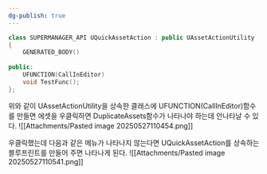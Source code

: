 ```yaml
---
dg-publish: true
---
```


```cpp
class SUPERMANAGER_API UQuickAssetAction : public UAssetActionUtility
{
	GENERATED_BODY()
	
public:
	UFUNCTION(CallInEditor)
	void TestFunc();
};

```

위와 같이 UAssetActionUtility을 상속한 클래스에 UFUNCTION(CallInEditor)함수를 만들면 에셋을 우클릭하면 DuplicateAssets함수가 나타나야 하는데 안나타날 수 있다.
![[Attachments/Pasted image 20250527110454.png]]

우클릭했는데 다음과 같은 메뉴가 나타나지 않는다면 UQuickAssetAction를 상속하는 블루프린트를 만들어 주면 나타나게 된다.
![[Attachments/Pasted image 20250527110541.png]]
